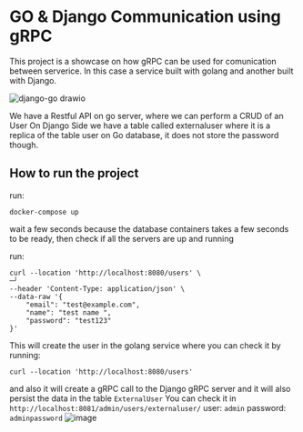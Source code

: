 # GO & Django Communication using gRPC

This project is a showcase on how gRPC can be used for comunication between serverice. In this case a service built with golang and another built with Django.

![django-go drawio](https://github.com/helissonomc/go-django-communication/assets/60279210/35e6139b-6515-45d0-ad05-4f92c8b8bd59)

We have a Restful API on go server, where we can perform a CRUD of an User
On Django Side we have a table called externaluser where it is a replica of the table user on Go database, it does not store the password though.

## How to run the project
run:
```
docker-compose up
```

wait a few seconds because the database containers takes a few seconds to be ready, then check if all the servers are up and running

run:
```
curl --location 'http://localhost:8080/users' \                                                                                                   ─╯
--header 'Content-Type: application/json' \
--data-raw '{
    "email": "test@example.com",
    "name": "test name ",
    "password": "test123"
}'
```
This will create the user in the golang service where you can check it by running:
```
curl --location 'http://localhost:8080/users'
```
and  also it will create a gRPC call to the Django gRPC server and it will also persist the data in the table `ExternalUser`
You can check it in `http://localhost:8081/admin/users/externaluser/` user: `admin` password: `adminpassword`
![image](https://github.com/helissonomc/go-django-communication/assets/60279210/082f86e5-ec12-4b67-9999-dbc5d2de01d9)
